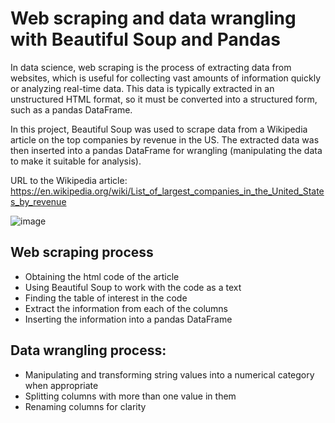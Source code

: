# **Web scraping and data wrangling with Beautiful Soup and Pandas**
In data science, web scraping is the process of extracting data from websites, which is useful for collecting vast amounts of information quickly or analyzing real-time data. This data is typically extracted in an unstructured HTML format, so it must be converted into a structured form, such as a pandas DataFrame.

In this project, Beautiful Soup was used to scrape data from a Wikipedia article on the top companies by revenue in the US. The extracted data was then inserted into a pandas DataFrame for wrangling (manipulating the data to make it suitable for analysis).

URL to the Wikipedia article: https://en.wikipedia.org/wiki/List_of_largest_companies_in_the_United_States_by_revenue

![image](https://github.com/Daniel-De-la-Cruz-Vill/Web-scrapping-and-data-cleaning/assets/157164355/5b802497-5f5d-41b3-94f4-1674d82c7e81)

## Web scraping process
* Obtaining the html code of the article
* Using Beautiful Soup to work with the code as a text
* Finding the table of interest in the code
* Extract the information from each of the columns
* Inserting the information into a pandas DataFrame

## Data wrangling process:
* Manipulating and transforming string values into a numerical category when appropriate
* Splitting columns with more than one value in them
* Renaming columns for clarity
